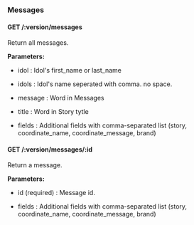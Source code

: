 ### Messages



#### GET /:version/messages

 Return all messages.

**Parameters:**


 - idol : Idol's first_name or last_name

 - idols : Idol's name seperated with comma. no space.

 - message : Word in Messages

 - title : Word in Story tytle

 - fields : Additional fields with comma-separated list (story, coordinate_name, coordinate_message, brand)



#### GET /:version/messages/:id

 Return a message.

**Parameters:**


 - id (required) : Message id.

 - fields : Additional fields with comma-separated list (story, coordinate_name, coordinate_message, brand)




